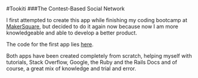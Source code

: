 #Tookiti
###The Contest-Based Social Network

I first attempted to create this app while finishing my coding bootcamp at [MakerSquare](http://www.makersquare.com), but decided to do it again now because now I am more knowledgeable and able to develop a better product.

The code for the first app lies [here](https://github.com/drjorgepolanco/contest).

Both apps have been created completely from scratch, helping myself with tutorials, Stack Overflow, Google, the Ruby and the Rails Docs and of course, a great mix of knowledge and trial and error.